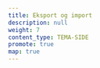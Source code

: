 ```yaml
---
title: Eksport og import
description: null
weight: 7
content_type: TEMA-SIDE
promote: true
map: true
---
```

